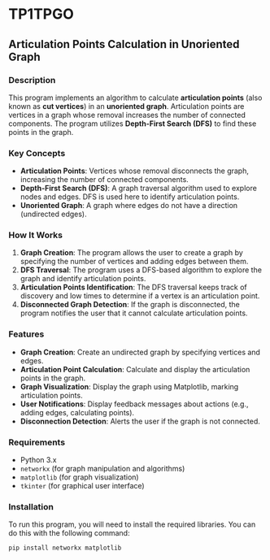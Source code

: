 # TP1TPGO

## Articulation Points Calculation in Unoriented Graph

### Description
This program implements an algorithm to calculate **articulation points** (also known as **cut vertices**) in an **unoriented graph**. Articulation points are vertices in a graph whose removal increases the number of connected components. The program utilizes **Depth-First Search (DFS)** to find these points in the graph.

### Key Concepts
- **Articulation Points**: Vertices whose removal disconnects the graph, increasing the number of connected components.
- **Depth-First Search (DFS)**: A graph traversal algorithm used to explore nodes and edges. DFS is used here to identify articulation points.
- **Unoriented Graph**: A graph where edges do not have a direction (undirected edges).

### How It Works
1. **Graph Creation**: The program allows the user to create a graph by specifying the number of vertices and adding edges between them.
2. **DFS Traversal**: The program uses a DFS-based algorithm to explore the graph and identify articulation points.
3. **Articulation Points Identification**: The DFS traversal keeps track of discovery and low times to determine if a vertex is an articulation point.
4. **Disconnected Graph Detection**: If the graph is disconnected, the program notifies the user that it cannot calculate articulation points.

### Features
- **Graph Creation**: Create an undirected graph by specifying vertices and edges.
- **Articulation Point Calculation**: Calculate and display the articulation points in the graph.
- **Graph Visualization**: Display the graph using Matplotlib, marking articulation points.
- **User Notifications**: Display feedback messages about actions (e.g., adding edges, calculating points).
- **Disconnection Detection**: Alerts the user if the graph is not connected.

### Requirements
- Python 3.x
- `networkx` (for graph manipulation and algorithms)
- `matplotlib` (for graph visualization)
- `tkinter` (for graphical user interface)

### Installation
To run this program, you will need to install the required libraries. You can do this with the following command:

```bash
pip install networkx matplotlib
